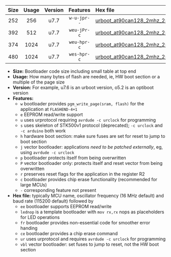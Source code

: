 |Size|Usage|Version|Features|Hex file|
|:-:|:-:|:-:|:-:|:--|
|252|256|u7.7|`w-u-jpr--`|[urboot_at90can128_2mhz_250000bps_lednop_ur_vbl.hex](https://raw.githubusercontent.com/stefanrueger/urboot.hex/main/mcus/at90can128/fcpu_2mhz/250000_bps/urboot_at90can128_2mhz_250000bps_lednop_ur_vbl.hex)|
|392|512|u7.7|`weu-jPr-c`|[urboot_at90can128_2mhz_250000bps_ee_lednop_fr_ce_ur_vbl.hex](https://raw.githubusercontent.com/stefanrueger/urboot.hex/main/mcus/at90can128/fcpu_2mhz/250000_bps/urboot_at90can128_2mhz_250000bps_ee_lednop_fr_ce_ur_vbl.hex)|
|374|1024|u7.7|`weu-hpr-c`|[urboot_at90can128_2mhz_250000bps_ee_lednop_fr_ce_ur.hex](https://raw.githubusercontent.com/stefanrueger/urboot.hex/main/mcus/at90can128/fcpu_2mhz/250000_bps/urboot_at90can128_2mhz_250000bps_ee_lednop_fr_ce_ur.hex)|
|480|1024|u7.7|`wes-hpr-c`|[urboot_at90can128_2mhz_250000bps_ee_lednop_fr_ce.hex](https://raw.githubusercontent.com/stefanrueger/urboot.hex/main/mcus/at90can128/fcpu_2mhz/250000_bps/urboot_at90can128_2mhz_250000bps_ee_lednop_fr_ce.hex)|

- **Size:** Bootloader code size including small table at top end
- **Usage:** How many bytes of flash are needed, ie, HW boot section or a multiple of the page size
- **Version:** For example, u7.6 is an urboot version, o5.2 is an optiboot version
- **Features:**
  + `w` bootloader provides `pgm_write_page(sram, flash)` for the application at `FLASHEND-4+1`
  + `e` EEPROM read/write support
  + `u` uses urprotocol requiring `avrdude -c urclock` for programming
  + `s` uses skeleton of STK500v1 protocol (deprecated); `-c urclock` and `-c arduino` both work
  + `h` hardware boot section: make sure fuses are set for reset to jump to boot section
  + `j` vector bootloader: applications *need to be patched externally*, eg, using `avrdude -c urclock`
  + `p` bootloader protects itself from being overwritten
  + `P` vector bootloader only: protects itself and reset vector from being overwritten
  + `r` preserves reset flags for the application in the register R2
  + `c` bootloader provides chip erase functionality (recommended for large MCUs)
  + `-` corresponding feature not present
- **Hex file:** typically MCU name, oscillator frequency (16 MHz default) and baud rate (115200 default) followed by
  + `ee` bootloader supports EEPROM read/write
  + `lednop` is a template bootloader with `mov rx,rx` nops as placeholders for LED operations
  + `fr` bootloader provides non-essential code for smoother error handing
  + `ce` bootloader provides a chip erase command
  + `ur` uses urprotocol and requires `avrdude -c urclock` for programming
  + `vbl` vector bootloader: set fuses to jump to reset, not the HW boot section
